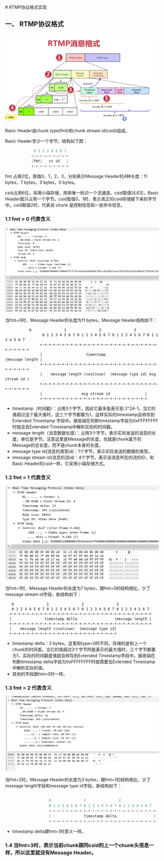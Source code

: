 ﻿﻿#  RTMP协议格式实现



## 一、  RTMP协议格式


![RTMP格式](https://github.com/chensongpoixs/cmedia_server/blob/master/media/rtmp/rtmp_%E5%8D%8F%E8%AE%AE%E6%A0%BC%E5%BC%8F.jpeg?raw=true)









Basic Header由chunk type(fmt)和chunk stream id(csid)组成。
		  
Basic Header至少一个字节，结构如下图：

```javascript
			 0 1 2 3 4 5 6 7
			+-+-+-+-+-+-+-+-+
			|fmt|   cs id   |
			+-+-+-+-+-+-+-+-+
```

fmt 占用2位，取值0，1，2，3，分别表示Message Header的4种长度：11 bytes，7 bytes，3 bytes，0 bytes。

csid占用6位，采用小端存储，用来唯一标识一个流通道。csid取值[4,63]，Basic Header就只占用一个字节。csid取值0，1时，表示真正的csid存储接下来的字节中。csid取值2时，代表该 chunk 是控制信息和一些命令信息。


### 1.1 fmt = 0 代表含义

![fmt = 0](https://github.com/chensongpoixs/cmedia_server/blob/master/media/rtmp/rtmp_fmt_0.png?raw=true)

当fmt=0时，Message Header的长度为11 bytes，Message Header结构如下：

```
	       0               1               2               3
				 0 1 2 3 4 5 6 7 0 1 2 3 4 5 6 7 0 1 2 3 4 5 6 7 0 1 2 3 4 5 6 7
				+-+-+-+-+-+-+-+-+-+-+-+-+-+-+-+-+-+-+-+-+-+-+-+-+-+-+-+-+-+-+-+-+
				|                    timestamp                  |message length |
				+-+-+-+-+-+-+-+-+-+-+-+-+-+-+-+-+-+-+-+-+-+-+-+-+-+-+-+-+-+-+-+-+
				|    message length (coutinue)  |message type id| msg stream id |
				+-+-+-+-+-+-+-+-+-+-+-+-+-+-+-+-+-+-+-+-+-+-+-+-+-+-+-+-+-+-+-+-+
				|                  msg stream id                |
				+-+-+-+-+-+-+-+-+-+-+-+-+-+-+-+-+-+-+-+-+-+-+-+-+
```
			
   - timestamp（时间戳）：占用3个字节，因此它最多能表示到 2^24-1。当它的值超过这个最大值时，这三个字节都置为1，这样实际的timestamp会转存到 Extended Timestamp 字段中。接收端在判断timestamp字段为0xFFFFFFFF时就会去Extended Timestamp中解析实际的时间戳。
   - message length（消息数据长度）：占用3个字节，表示实际发送的消息的长度，单位是字节。注意这里是Message的长度，也就是chunk属于的Message的总长度，而不是chunk本身的长度。
   - message type id(消息的类型id)：1个字节，表示实际发送的数据的类型。
   - message stream id(消息的流id)：4个字节，表示该消息所在的流的ID，和Basic Header的csid一样，它采用小端存储方式。

### 1.2 fmt = 1 代表含义

![fmt = 1](https://github.com/chensongpoixs/cmedia_server/blob/master/media/rtmp/rtmp_fmt_1.png?raw=true)

当fmt=1时，Message Header的长度为7 bytes，跟fmt=0的结构相比，少了message stream id字段，新结构如下：

```
   0               1               2               3
   0 1 2 3 4 5 6 7 0 1 2 3 4 5 6 7 0 1 2 3 4 5 6 7 0 1 2 3 4 5 6 7
  +-+-+-+-+-+-+-+-+-+-+-+-+-+-+-+-+-+-+-+-+-+-+-+-+-+-+-+-+-+-+-+-+
  |               timestamp delta                 |message length |
  +-+-+-+-+-+-+-+-+-+-+-+-+-+-+-+-+-+-+-+-+-+-+-+-+-+-+-+-+-+-+-+-+
  |    message length (coutinue)  |message type id|
  +-+-+-+-+-+-+-+-+-+-+-+-+-+-+-+-+-+-+-+-+-+-+-+-+
```
    
- timestamp delta：3 bytes，这里和type=0时不同，存储的是和上一个chunk的时间差。当它的值超过3个字节所能表示的最大值时，三个字节都置为1，实际的时间戳差值就会转存到Extended Timestamp字段中。接收端在判断timestamp delta字段为0xFFFFFFFF时就需要去Extended Timestamp 中解析实际的值。
- 其他的字段跟fmt=0时一样。

### 1.3 fmt = 2 代表含义

![fmt = 2](https://github.com/chensongpoixs/cmedia_server/blob/master/media/rtmp/rtmp_fmt_2.png?raw=true)
 
当fmt=2时，Message Header的长度为3 bytes，跟fmt=1的结构相比，少了message length字段和message type id字段，新结构如下：

```javascript

					0               1               2
					0 1 2 3 4 5 6 7 0 1 2 3 4 5 6 7 0 1 2 3 4 5 6 7
					+-+-+-+-+-+-+-+-+-+-+-+-+-+-+-+-+-+-+-+-+-+-+-+-+
					|               timestamp delta                 |
					+-+-+-+-+-+-+-+-+-+-+-+-+-+-+-+-+-+-+-+-+-+-+-+-+
```

- timestamp delta跟fmt=1时意义一样。


### 1.4 当fmt=3时，表示当前chunk跟同csid的上一个chunk头信息一样，所以这里就没有Message Header。



